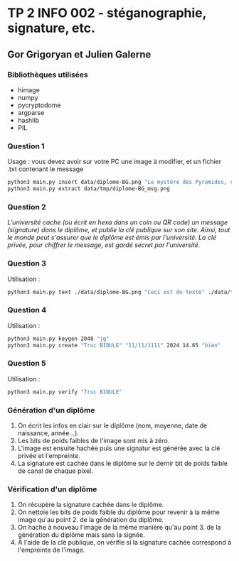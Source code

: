 # TP 2 INFO 002 - stéganographie, signature, etc.

## Gor Grigoryan et Julien Galerne

### Bibliothèques utilisées

- himage
- numpy
- pycryptodome
- argparse
- hashlib
- PIL

### Question 1

Usage : vous devez avoir sur votre PC une image à modifier, et un fichier .txt contenant le message

```sh
python3 main.py insert data/diplome-BG.png "Le mystère des Pyramides, c’est le mystère de la conscience dans laquelle on n’entre pas." data/tmp/diplome-BG_msg.png
python3 main.py extract data/tmp/diplome-BG_msg.png
```

### Question 2

_L'université cache (ou écrit en hexa dans un coin ou QR code) un message (signature) dans le diplôme, et publie la clé publique sur son site. Ainsi, tout le monde peut s'assurer que le diplôme est émis par l'université. La clé privée, pour chiffrer le message, est gardé secret par l'université._

### Question 3
Utilisation :
```sh
python3 main.py text ./data/diplome-BG.png "Ceci est du texte" ./data/tmp/output-text.png
```

### Question 4
Utilisation :
```sh
python3 main.py keygen 2048 "jg"
python3 main.py create "Truc BIDULE" "11/11/1111" 2024 14.65 "bien"
```

### Question 5
Utilisation :
```sh
python3 main.py verify "Truc BIDULE"
```

### Génération d'un diplôme
1. On écrit les infos en clair sur le diplôme (nom, moyenne, date de naissance, année...).
2. Les bits de poids faibles de l'image sont mis à zéro.
3. L'image est ensuite hachée puis une signatur est générée avec la clé privée et l'empreinte.
4. La signature est cachée dans le diplôme sur le dernir bit de poids faible de canal de chaque pixel.

### Vérification d'un diplôme
1. On récupère la signature cachée dans le diplôme.
2. On nettoie les bits de poids faible du diplôme pour revenir à la même image qu'au point 2. de la génération du diplôme.
3. On hache à nouveau l'image de la même manière qu'au point 3. de la génération du diplôme mais sans la signée.
4. À l'aide de la clé publique, on vérifie si la signature cachée correspond à l'empreinte de l'image.